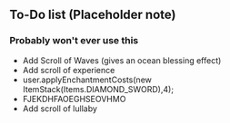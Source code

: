 ## To-Do list (Placeholder note)
### Probably won't ever use this

- Add Scroll of Waves (gives an ocean blessing effect)
- Add scroll of experience
- user.applyEnchantmentCosts(new ItemStack(Items.DIAMOND_SWORD),4);
- FJEKDHFAOEGHSEOVHMO
- Add scroll of lullaby